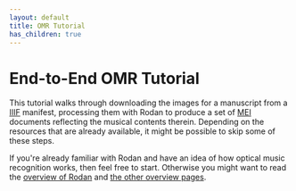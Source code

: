 ```yaml
---
layout: default
title: OMR Tutorial
has_children: true
---
```


# End-to-End OMR Tutorial

This tutorial walks through downloading the images for a manuscript from a [IIIF](https://iiif.io) manifest, processing them with Rodan to produce a set of [MEI](https://music-encoding.org) documents reflecting the musical contents therein.
Depending on the resources that are already available, it might be possible to skip some of these steps.

If you're already familiar with Rodan and have an idea of how optical music
recognition works, then feel free to start.
Otherwise you might want to read the [overview of Rodan](/overview/rodan) and [the other overview pages](/overview).
